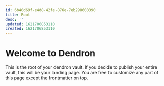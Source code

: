```yaml
---
id: 6b40d69f-e4d8-42fe-876e-7eb298608390
title: Root
desc: ''
updated: 1621706853110
created: 1621706853110
---
```

# Welcome to Dendron

This is the root of your dendron vault. If you decide to publish your entire vault, this will be your landing page. You are free to customize any part of this page except the frontmatter on top. 
